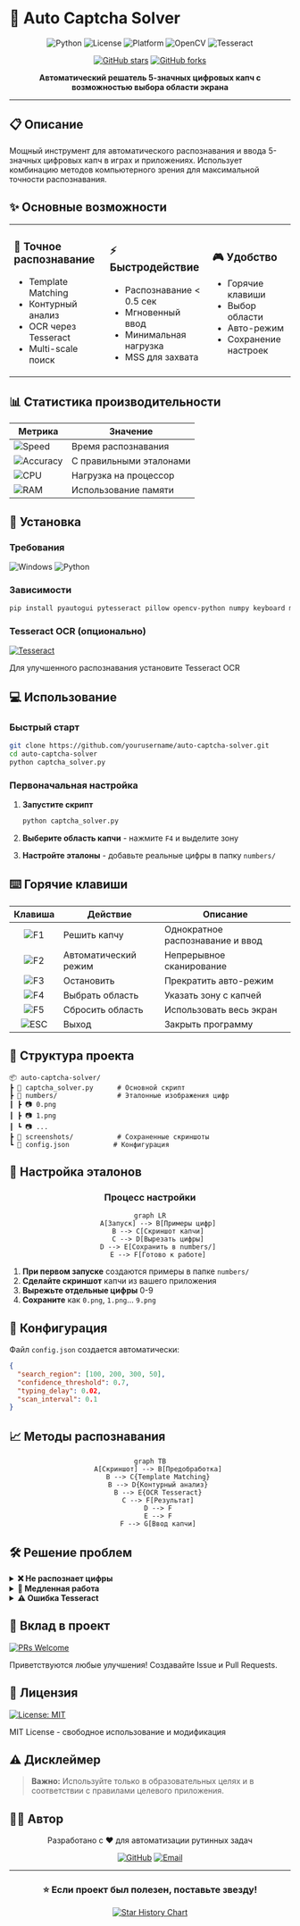 # 🎯 Auto Captcha Solver

<div align="center">

![Python](https://img.shields.io/badge/python-v3.7+-blue.svg)
![License](https://img.shields.io/badge/license-MIT-green.svg)
![Platform](https://img.shields.io/badge/platform-Windows-lightgrey.svg)
![OpenCV](https://img.shields.io/badge/OpenCV-4.0+-red.svg)
![Tesseract](https://img.shields.io/badge/Tesseract-OCR-yellow.svg)

[![GitHub stars](https://img.shields.io/github/stars/yourusername/auto-captcha-solver.svg?style=social&label=Star)](https://github.com/yourusername/auto-captcha-solver)
[![GitHub forks](https://img.shields.io/github/forks/yourusername/auto-captcha-solver.svg?style=social&label=Fork)](https://github.com/yourusername/auto-captcha-solver)

**Автоматический решатель 5-значных цифровых капч с возможностью выбора области экрана**


</div>

---

## 📋 Описание

Мощный инструмент для автоматического распознавания и ввода 5-значных цифровых капч в играх и приложениях. Использует комбинацию методов компьютерного зрения для максимальной точности распознавания.

## ✨ Основные возможности

<table>
<tr>
<td>

### 🎯 Точное распознавание
- Template Matching
- Контурный анализ
- OCR через Tesseract
- Multi-scale поиск

</td>
<td>

### ⚡ Быстродействие
- Распознавание < 0.5 сек
- Мгновенный ввод
- Минимальная нагрузка
- MSS для захвата

</td>
<td>

### 🎮 Удобство
- Горячие клавиши
- Выбор области
- Авто-режим
- Сохранение настроек

</td>
</tr>
</table>

## 📊 Статистика производительности

<div align="center">

| Метрика | Значение |
|---------|----------|
| ![Speed](https://img.shields.io/badge/Скорость-0.2--0.5s-brightgreen) | Время распознавания |
| ![Accuracy](https://img.shields.io/badge/Точность-95%25+-blue) | С правильными эталонами |
| ![CPU](https://img.shields.io/badge/CPU-<5%25-orange) | Нагрузка на процессор |
| ![RAM](https://img.shields.io/badge/RAM-512MB-purple) | Использование памяти |

</div>

## 🚀 Установка

### Требования

![Windows](https://img.shields.io/badge/Windows-10%2F11-0078D6?style=for-the-badge&logo=windows&logoColor=white)
![Python](https://img.shields.io/badge/Python-3.7+-3776AB?style=for-the-badge&logo=python&logoColor=white)

### Зависимости

```bash
pip install pyautogui pytesseract pillow opencv-python numpy keyboard mss pywin32
```

### Tesseract OCR (опционально)

[![Tesseract](https://img.shields.io/badge/Download-Tesseract_OCR-FF6F00?style=for-the-badge)](https://github.com/tesseract-ocr/tesseract)

Для улучшенного распознавания установите Tesseract OCR

## 💻 Использование

### Быстрый старт

```bash
git clone https://github.com/yourusername/auto-captcha-solver.git
cd auto-captcha-solver
python captcha_solver.py
```

### Первоначальная настройка

1. **Запустите скрипт**
   ```bash
   python captcha_solver.py
   ```

2. **Выберите область капчи** - нажмите `F4` и выделите зону

3. **Настройте эталоны** - добавьте реальные цифры в папку `numbers/`

## ⌨️ Горячие клавиши

<div align="center">

| Клавиша | Действие | Описание |
|:-------:|----------|----------|
| ![F1](https://img.shields.io/badge/F1-Решить-blue?style=flat-square) | Решить капчу | Однократное распознавание и ввод |
| ![F2](https://img.shields.io/badge/F2-Авто-green?style=flat-square) | Автоматический режим | Непрерывное сканирование |
| ![F3](https://img.shields.io/badge/F3-Стоп-red?style=flat-square) | Остановить | Прекратить авто-режим |
| ![F4](https://img.shields.io/badge/F4-Область-yellow?style=flat-square) | Выбрать область | Указать зону с капчей |
| ![F5](https://img.shields.io/badge/F5-Сброс-orange?style=flat-square) | Сбросить область | Использовать весь экран |
| ![ESC](https://img.shields.io/badge/ESC-Выход-grey?style=flat-square) | Выход | Закрыть программу |

</div>

## 📁 Структура проекта

```
📦 auto-captcha-solver/
┣ 📜 captcha_solver.py      # Основной скрипт
┣ 📂 numbers/               # Эталонные изображения цифр
┃ ┣ 📷 0.png
┃ ┣ 📷 1.png
┃ ┗ 📷 ...
┣ 📂 screenshots/           # Сохраненные скриншоты
┗ 📄 config.json           # Конфигурация
```

## 🎯 Настройка эталонов

<div align="center">

### Процесс настройки

```mermaid
graph LR
    A[Запуск] --> B[Примеры цифр]
    B --> C[Скриншот капчи]
    C --> D[Вырезать цифры]
    D --> E[Сохранить в numbers/]
    E --> F[Готово к работе]
```

</div>

1. **При первом запуске** создаются примеры в папке `numbers/`
2. **Сделайте скриншот** капчи из вашего приложения
3. **Вырежьте отдельные цифры** 0-9
4. **Сохраните** как `0.png`, `1.png`... `9.png`

## 🔧 Конфигурация

Файл `config.json` создается автоматически:

```json
{
  "search_region": [100, 200, 300, 50],
  "confidence_threshold": 0.7,
  "typing_delay": 0.02,
  "scan_interval": 0.1
}
```

## 📈 Методы распознавания

<div align="center">

```mermaid
graph TB
    A[Скриншот] --> B[Предобработка]
    B --> C{Template Matching}
    B --> D{Контурный анализ}
    B --> E{OCR Tesseract}
    C --> F[Результат]
    D --> F
    E --> F
    F --> G[Ввод капчи]
```

</div>

## 🛠️ Решение проблем

<details>
<summary><b>❌ Не распознает цифры</b></summary>

- Обновите эталоны в папке `numbers/`
- Используйте реальные цифры из вашего приложения
- Проверьте качество изображений

</details>

<details>
<summary><b>🐌 Медленная работа</b></summary>

- Выберите область капчи (F4)
- Уменьшите область сканирования
- Закройте лишние приложения

</details>

<details>
<summary><b>⚠️ Ошибка Tesseract</b></summary>

- Установите Tesseract OCR
- Или работайте без него (Template Matching)
- Проверьте путь к tesseract.exe

</details>

## 🤝 Вклад в проект

[![PRs Welcome](https://img.shields.io/badge/PRs-welcome-brightgreen.svg?style=for-the-badge)](http://makeapullrequest.com)

Приветствуются любые улучшения! Создавайте Issue и Pull Requests.

## 📝 Лицензия

[![License: MIT](https://img.shields.io/badge/License-MIT-yellow.svg?style=for-the-badge)](https://opensource.org/licenses/MIT)

MIT License - свободное использование и модификация

## ⚠️ Дисклеймер

> **Важно:** Используйте только в образовательных целях и в соответствии с правилами целевого приложения.

## 👨‍💻 Автор

<div align="center">

Разработано с ❤️ для автоматизации рутинных задач

[![GitHub](https://img.shields.io/badge/GitHub-100000?style=for-the-badge&logo=github&logoColor=white)](https://github.com/yourusername)
[![Email](https://img.shields.io/badge/Email-D14836?style=for-the-badge&logo=gmail&logoColor=white)](mailto:your.email@example.com)

</div>

---

<div align="center">

### ⭐ Если проект был полезен, поставьте звезду!

[![Star History Chart](https://api.star-history.com/svg?repos=yourusername/auto-captcha-solver&type=Date)](https://star-history.com/#yourusername/auto-captcha-solver&Date)

</div>
